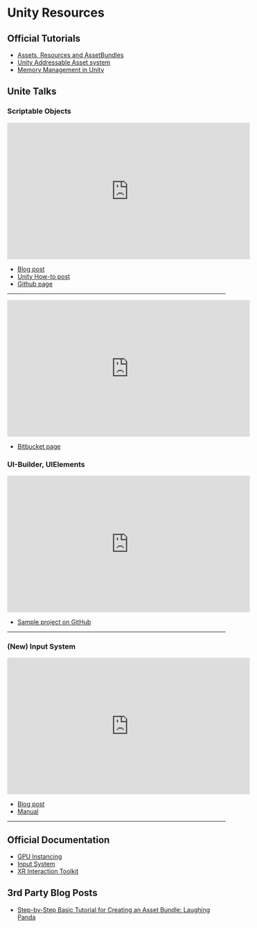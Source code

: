 # Unity Resources

## Official Tutorials

* [Assets, Resources and AssetBundles](https://learn.unity.com/tutorial/assets-resources-and-assetbundles)
* [Unity Addressable Asset system](https://docs.unity3d.com/Packages/com.unity.addressables@1.4/manual/index.html)
* [Memory Management in Unity](https://learn.unity.com/tutorial/memory-management-in-unity)

## Unite Talks

### Scriptable Objects

<iframe width="560" height="315" src="https://www.youtube-nocookie.com/embed/raQ3iHhE_Kk" frameborder="0" allow="accelerometer; autoplay; encrypted-media; gyroscope; picture-in-picture" allowfullscreen></iframe>

- [Blog post](http://www.roboryantron.com/2017/10/unite-2017-game-architecture-with.html)
- [Unity How-to post](https://unity3d.com/how-to/architect-with-scriptable-objects)
- [Github page](https://github.com/roboryantron/Unite2017)

---

<iframe width="560" height="315" src="https://www.youtube-nocookie.com/embed/VBA1QCoEAX4" frameborder="0" allow="accelerometer; autoplay; encrypted-media; gyroscope; picture-in-picture" allowfullscreen></iframe>

- [Bitbucket page](https://bitbucket.org/richardfine/scriptableobjectdemo/src/default/)

### UI-Builder, UIElements

<iframe width="560" height="315" src="https://www.youtube-nocookie.com/embed/t4tfgI1XvGs" frameborder="0" allow="accelerometer; autoplay; encrypted-media; gyroscope; picture-in-picture" allowfullscreen></iframe>

- [Sample project on GitHub](https://github.com/Unity-Technologies/UIElementsUniteCPH2019RuntimeDemo)

---

### (New) Input System

<iframe width="560" height="315" src="https://www.youtube-nocookie.com/embed/hw3Gk5PoZ6A" frameborder="0" allow="accelerometer; autoplay; encrypted-media; gyroscope; picture-in-picture" allowfullscreen></iframe>

- [Blog post](https://blogs.unity3d.com/2019/10/14/introducing-the-new-input-system/?utm_source=youtube&utm_medium=social&utm_campaign=engine_global_generalpromo_2019-10-14_input-system&utm_content=blog)
- [Manual](https://docs.unity3d.com/Packages/com.unity.inputsystem@1.0/manual/)

---

## Official Documentation

* [GPU Instancing](https://docs.unity3d.com/2019.3/Documentation/Manual/GPUInstancing.html)
* [Input System](https://docs.unity3d.com/Packages/com.unity.inputsystem@1.0/manual/)
* [XR Interaction Toolkit](https://docs.unity3d.com/Packages/com.unity.xr.interaction.toolkit@0.9/manual/index.html)

## 3rd Party Blog Posts

- [Step-by-Step Basic Tutorial for Creating an Asset Bundle: Laughing Panda](https://onegamefoundation.github.io/docs/asset-bundle-laughing-panda-tutorial.html)
